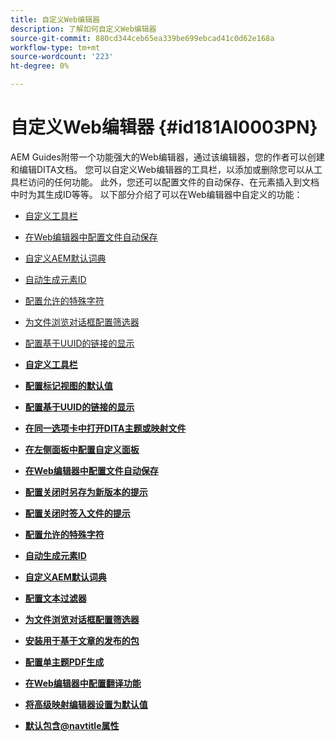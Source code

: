 ```yaml
---
title: 自定义Web编辑器
description: 了解如何自定义Web编辑器
source-git-commit: 880cd344ceb65ea339be699ebcad41c0d62e168a
workflow-type: tm+mt
source-wordcount: '223'
ht-degree: 0%

---
```


# 自定义Web编辑器 {#id181AI0003PN}

AEM Guides附带一个功能强大的Web编辑器，通过该编辑器，您的作者可以创建和编辑DITA文档。 您可以自定义Web编辑器的工具栏，以添加或删除您可以从工具栏访问的任何功能。 此外，您还可以配置文件的自动保存、在元素插入到文档中时为其生成ID等等。 以下部分介绍了可以在Web编辑器中自定义的功能：

- [自定义工具栏](conf-web-editor-customize-toolbar.md#)
- [在Web编辑器中配置文件自动保存](auto-save-in-editor.md#)
- [自定义AEM默认词典](customize-aem-custom-dictionary.md#)
- [自动生成元素ID](auto-generate-ids.md#)
- [配置允许的特殊字符](conf-special-chars.md#)
- [为文件浏览对话框配置筛选器](conf-custom-file-filters.md#)
- [配置基于UUID的链接的显示](conf-uuid-based-links.md#)

- **[自定义工具栏](conf-web-editor-customize-toolbar.md)**

- **[配置标记视图的默认值](configure-default-value-tags-view.md)**

- **[配置基于UUID的链接的显示](conf-uuid-based-links.md)**

- **[在同一选项卡中打开DITA主题或映射文件](open-dita-files-same-tab.md)**

- **[在左侧面板中配置自定义面板](configure-custom-panel.md)**

- **[在Web编辑器中配置文件自动保存](auto-save-in-editor.md)**

- **[配置关闭时另存为新版本的提示](conf-save-as-new-version-close.md)**

- **[配置关闭时签入文件的提示](conf-checkin-file-close.md)**

- **[配置允许的特殊字符](conf-special-chars.md)**

- **[自动生成元素ID](auto-generate-ids.md)**

- **[自定义AEM默认词典](customize-aem-custom-dictionary.md)**

- **[配置文本过滤器](config-text-filters.md)**

- **[为文件浏览对话框配置筛选器](conf-custom-file-filters.md)**

- **[安装用于基于文章的发布的包](configure-article-based-publishing.md)**

- **[配置单主题PDF生成](conf-pdf-generation-dita-ot.md)**

- **[在Web编辑器中配置翻译功能](conf-translation-web-editor.md)**

- **[将高级映射编辑器设置为默认值](conf-map-editor.md)**

- **[默认包含@navtitle属性](auto-add-navtitle.md)**
